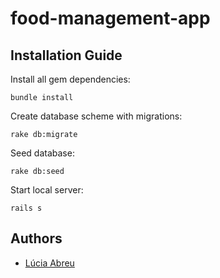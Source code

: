 # food-management-app

## Installation Guide
 
Install all gem dependencies:

` bundle install `

Create database scheme with migrations:

` rake db:migrate `

Seed database:

` rake db:seed ` 

Start local server:

` rails s `


## Authors

* [Lúcia Abreu](https://github.com/LMVDA)


